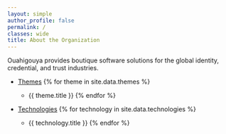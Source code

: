 ```yaml
---
layout: simple
author_profile: false
permalink: /
classes: wide
title: About the Organization
---
```


Ouahigouya provides boutique software solutions for the
global identity, credential, and trust industries.

* [Themes](./themes)
{% for theme in site.data.themes %}
  * {{ theme.title }}
{% endfor %}

* [Technologies](./technologies)
{% for technology in site.data.technologies %}
  * {{ technology.title }}
{% endfor %}
